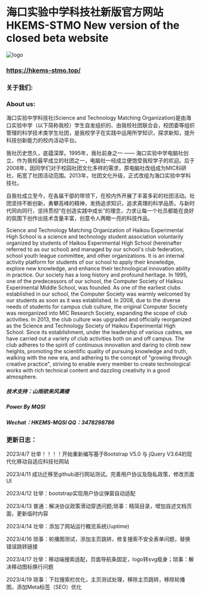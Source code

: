 # 海口实验中学科技社新版官方网站 HKEMS-STMO New version of the closed beta website
![logo](https://hkems-stmo.top/images/up_images/logo.png)
### https://hkems-stmo.top/
### 关于我们:
### About us:

海口实验中学科技社(Science and Technology Matching Organization)是由海口实验中学（以下简称我校）学生自发组织的、由我校社团联合会，校团委等组织管理的科学技术类学生社团，是我校学子在实践中运用所学知识，探求新知，提升科技创新能力的校内活动平台。

我社历史悠久，底蕴深厚。1995年，我社前身之一 —— 海口实验中学电脑社创立，作为我校最早成立的社团之一，电脑社一经成立便饱受我校学子的欢迎。后于2008年，因同学们对于校园社团文化多样的需求，原电脑社改组成为MIC科研社，拓宽了社团活动范围。2013年，社团文化升级，正式改组为海口实验中学科技社。

自我社成立至今，在各届干部的带领下，在校内外开展了丰富多彩的社团活动。社团坚持不断创新，勇攀高峰的精神，发扬追求知识，追求真理的科学品质，与新时代同向同行，坚持贯彻“在创造实践中成长”的理念，力求让每一个社员都能在良好的氛围下创作出技术含量丰富，创意令人两眼一亮的科技作品。


Science and Technology Matching Organization of Haikou Experimental High School is a science and technology student association voluntarily organized by students of Haikou Experimental High School (hereinafter referred to as our school) and managed by our school's club federation, school youth league committee, and other organizations. It is an internal activity platform for students of our school to apply their knowledge, explore new knowledge, and enhance their technological innovation ability in practice.
Our society has a long history and profound heritage. In 1995, one of the predecessors of our school, the Computer Society of Haikou Experimental Middle School, was founded. As one of the earliest clubs established in our school, the Computer Society was warmly welcomed by our students as soon as it was established. In 2008, due to the diverse needs of students for campus club culture, the original Computer Society was reorganized into MIC Research Society, expanding the scope of club activities. In 2013, the club culture was upgraded and officially reorganized as the Science and Technology Society of Haikou Experimental High School.
Since its establishment, under the leadership of various cadres, we have carried out a variety of club activities both on and off campus. The club adheres to the spirit of continuous innovation and daring to climb new heights, promoting the scientific quality of pursuing knowledge and truth, walking with the new era, and adhering to the concept of "growing through creative practice", striving to enable every member to create technological works with rich technical content and dazzling creativity in a good atmosphere.

##### 技术支持：山雨欲来风满楼
##### Power By MQSI
##### Wechat：HKEMS-MQSI QQ：3478298786

### 更新日志：

2023/4/7 壮举！！！！开始重新编写基于Bootstrap V5.0 与 jQuery V3.64的现代化移动自适应科技社网站

2023/4/11 成功迁移至github进行网站测试。完善用户协议及隐私政策，修改页面UI

2023/4/12 壮举：bootstrap实现用户协议弹窗自动适配

2023/4/13 普通：解决协议政策滑动穿透问题;琐事：精简目录，增加自述文档页面，更新临时内容

2023/4/14 壮举：添加了网站运行概览系统(/uptime)

2023/4/16 琐事：轮播图测试，添加主页跳转，修复搜索不安全表单问题，替换错误跳转链接

2023/4/17 壮举：移动端搜索适配，页面导航条固定，logo转svg瘦身；琐事：解决移动图标换行问题

2023/4/19 琐事：下拉搜索栏优化，主页测试处理，移除主页跳转，移除轮播图，添加Meta标签（SEO）优化


